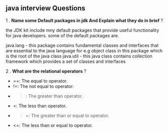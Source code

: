 ## java interview Questions
1 . **Name some Default packages in jdk And Explain what they do in brief** ?

the JDK kit include mny default packages that provide useful functionality for java developers. some of the default packages are.

java.lang - this package contains fundamental classes and interfaces that are essential to the java language for e.g object class in this package which is the root of the java class
java.util - this java class contains collection framework which provides a set of classes and interfaces

2 . **What are the relational operators** ?
- ==: The equal to operator.
- !=: The not equal to operator.
- >: The greater than operator.
- <: The less than operator.
- >=: The greater than or equal to operator.
- <=: The less than or equal to operator.
